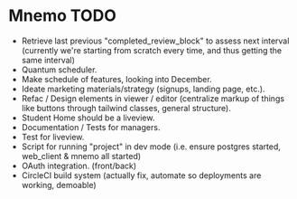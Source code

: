 # Mnemo TODO

- Retrieve last previous "completed_review_block" to assess next interval (currently we're starting from scratch every time, and thus getting the same interval)
- Quantum scheduler.
- Make schedule of features, looking into December.
- Ideate marketing materials/strategy (signups, landing page, etc.).
- Refac / Design elements in viewer / editor (centralize markup of things like buttons through tailwind classes, general structure).
- Student Home should be a liveview.
- Documentation / Tests for managers.
- Test for liveview.
- Script for running "project" in dev mode (i.e. ensure postgres started, web_client & mnemo all started)
- OAuth integration. (front/back)
- CircleCI build system (actually fix, automate so deployments are working, demoable)
